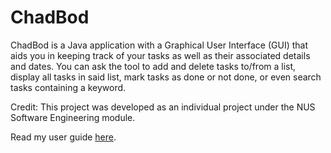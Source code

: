 # ChadBod

ChadBod is a Java application with a Graphical User Interface (GUI) that aids you in keeping track of your tasks 
as well as their associated details and dates. You can ask the tool to add and delete tasks to/from a list, 
display all tasks in said list, mark tasks as done or not done, or even search tasks containing a keyword.

Credit: This project was developed as an individual project under the NUS Software Engineering module.

Read my user guide [here](https://awhb.github.io/ip/).